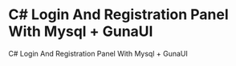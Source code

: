 #  C# Login And Registration Panel With Mysql + GunaUI
 C# Login And Registration Panel With Mysql + GunaUI
